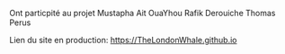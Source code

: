 
Ont particpité au projet
Mustapha Ait OuaYhou
Rafik Derouiche
Thomas Perus



Lien du site en production:
https://TheLondonWhale.github.io
